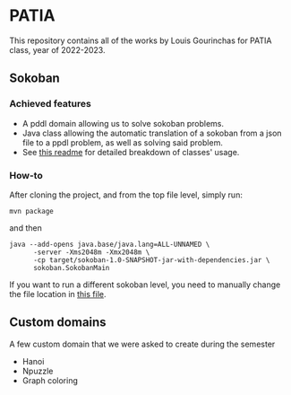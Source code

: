 # PATIA

This repository contains all of the works by Louis Gourinchas for PATIA class, year of 2022-2023.

## Sokoban
### Achieved features
- A pddl domain allowing us to solve sokoban problems.
- Java class allowing the automatic translation of a sokoban from a json file to a ppdl problem, as well as solving said problem.
- See [this readme](https://github.com/louisgourinchas/patia_rendus/tree/main/sokoban/src/main/java/sokoban) for detailed breakdown of classes' usage.

### How-to

After cloning the project, and from the top file level, simply run:
```
mvn package
```

and then 

```
java --add-opens java.base/java.lang=ALL-UNNAMED \
      -server -Xms2048m -Xmx2048m \
      -cp target/sokoban-1.0-SNAPSHOT-jar-with-dependencies.jar \
      sokoban.SokobanMain
```

If you want to run a different sokoban level, you need to manually change the file location in [this file](https://github.com/louisgourinchas/patia_rendus/blob/main/sokoban/src/main/java/sokoban/MyMain.java).

## Custom domains

A few custom domain that we were asked to create during the semester

- Hanoi
- Npuzzle
- Graph coloring
